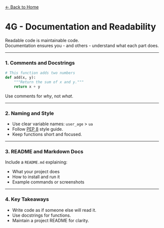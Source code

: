 [← Back to Home](../README.md)

# 4G - Documentation and Readability

Readable code is maintainable code.  
Documentation ensures you - and others - understand what each part does.

---

### 1. Comments and Docstrings

```python
# This function adds two numbers
def add(x, y):
    """Return the sum of x and y."""
    return x + y
```

Use comments for *why*, not *what*.

---

### 2. Naming and Style

- Use clear variable names: `user_age` > `ua`  
- Follow [PEP 8](https://peps.python.org/pep-0008/) style guide.  
- Keep functions short and focused.

---

### 3. README and Markdown Docs

Include a `README.md` explaining:
- What your project does  
- How to install and run it  
- Example commands or screenshots

---

### 4. Key Takeaways
- Write code as if someone else will read it.  
- Use docstrings for functions.  
- Maintain a project README for clarity.
